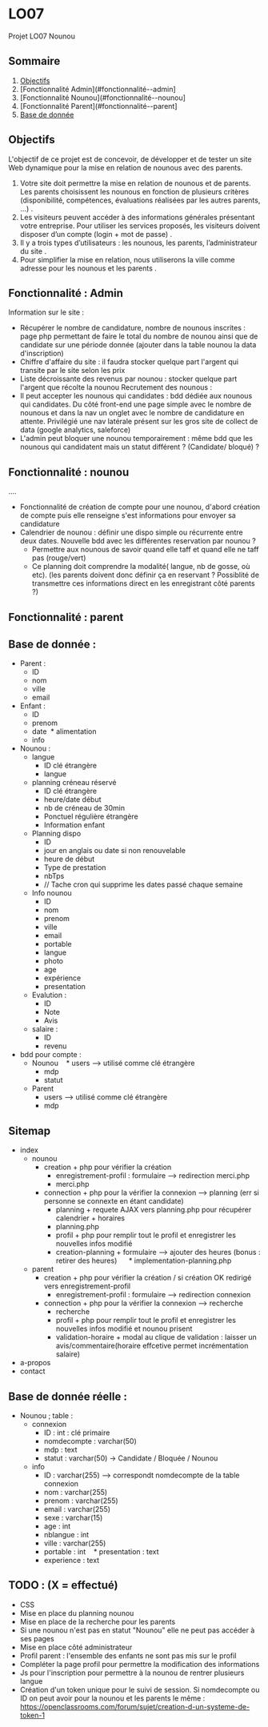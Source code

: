 # LO07
Projet LO07 Nounou

## Sommaire
1. [Objectifs](#Objectifs)
1. [Fonctionnalité Admin](#fonctionnalité--admin]
1. [Fonctionnalité Nounou](#fonctionnalité--nounou]
1. [Fonctionnalité Parent](#fonctionnalité--parent]
1. [Base de donnée](#base-de-donnée-)

## Objectifs

L'objectif de ce projet est de concevoir, de développer et de tester un site Web dynamique pour la mise en
relation de nounous avec des parents.

1. Votre site doit permettre la mise en relation de nounous et de parents. Les parents choisissent les nounous
en fonction de plusieurs critères (disponibilité, compétences, évaluations réalisées par les autres parents, …) . 
1. Les visiteurs peuvent accéder à des informations générales présentant votre entreprise. Pour utiliser les
services proposés, les visiteurs doivent disposer d’un compte (login + mot de passe) . 
1. Il y a trois types d’utilisateurs : les nounous, les parents, l’administrateur du site . 
1. Pour simplifier la mise en relation, nous utiliserons la ville comme adresse pour les nounous et les parents . 

## Fonctionnalité : Admin

Information sur le site :
* Récupérer le nombre de candidature, nombre de nounous inscrites : page php permettant de faire le total du nombre de nounou ainsi que de candidate sur une période donnée (ajouter dans la table nounou la data d'inscription)
* Chiffre d'affaire du site : il faudra stocker quelque part l'argent qui transite par le site selon les prix
* Liste décroissante des revenus par nounou : stocker quelque part l'argent que récolte la nounou
Recrutement des nounous :
* Il peut accepter les nounous qui candidates : bdd dédiée aux nounous qui candidates. Du côté front-end une page simple avec le nombre de nounous et dans la nav un onglet avec le nombre de candidature en attente. Privilégié une nav latérale présent sur les gros site de collect de data (google analytics, saleforce)
* L'admin peut bloquer une nounou temporairement : même bdd que les nounous qui candidatent mais un statut différent ? (Candidate/ bloqué) ?

## Fonctionnalité : nounou

....

* Fonctionnalité de création de compte pour une nounou, d'abord création de compte puis elle renseigne s'est informations pour envoyer sa candidature
* Calendrier de nounou : définir une dispo simple ou  récurrente entre deux dates. Nouvelle bdd avec les différentes reservation par nounou ?
  * Permettre aux nounous de savoir quand elle taff et quand elle ne taff pas (rouge/vert)
  * Ce planning doit comprendre la modalité( langue, nb de gosse, où etc). (les parents doivent donc définir ça en reservant ? Possiblité de transmettre ces informations direct en les enregistrant côté parents ?)

## Fonctionnalité : parent

## Base de donnée :

* Parent :
  * ID
  * nom
  * ville
  * email
* Enfant :
  * ID
  * prenom
  * date
  * alimentation
  * info
* Nounou :
  * langue
    * ID clé étrangère
    * langue
  * planning créneau réservé
    * ID clé étrangère
    * heure/date début
    * nb de créneau de 30min
    * Ponctuel régulière étrangère
    * Information enfant
  * Planning dispo
    * ID
    * jour en anglais ou date si non renouvelable
    * heure de début
    * Type de prestation
    * nbTps
    * // Tache cron qui supprime les dates passé chaque semaine
  * Info nounou
    * ID
    * nom
    * prenom
    * ville
    * email
    * portable
    * langue
    * photo
    * age
    * expérience
    * presentation
  * Evalution :
    * ID
    * Note 
    * Avis
  * salaire :
    * ID 
    * revenu
* bdd pour compte : 
  * Nounou
    * users --> utilisé comme clé étrangère
    * mdp 
    * statut
  * Parent 
    * users --> utilisé comme clé étrangère
    * mdp
    
## Sitemap

* index
  * nounou
    * creation + php pour vérifier la création
       * enregistrement-profil : formulaire --> redirection merci.php
       * merci.php
    * connection + php pour la vérifier la connexion --> planning (err si personne se connexte en étant candidate)
      * planning + requete AJAX vers planning.php pour récupérer calendrier + horaires
      * planning.php
      * profil + php pour remplir tout le profil et enregistrer les nouvelles infos modifié
      * creation-planning + formulaire --> ajouter des heures (bonus : retirer des heures)
      * implementation-planning.php
  * parent
    * creation + php pour vérifier la création  / si création OK redirigé vers enregistrement-profil
      * enregistrement-profil : formulaire --> redirection connexion
    * connection + php pour la vérifier la connexion --> recherche
      * recherche
      * profil + php pour remplir tout le profil et enregistrer les nouvelles infos modifié et nounou prisent
      * validation-horaire + modal au clique de validation : laisser un avis/commentaire(horaire effcetive permet incrémentation salaire)
* a-propos
* contact

## Base de donnée réelle :

* Nounou ; table :
  * connexion
    * ID : int : clé primaire
    * nomdecompte : varchar(50)
    * mdp : text
    * statut : varchar(50) -> Candidate / Bloquée / Nounou
  * info 
    * ID : varchar(255) --> correspondt nomdecompte de la table connexion
    * nom : varchar(255)
    * prenom : varchar(255)
    * email : varchar(255)
    * sexe : varchar(15)
    * age : int
    * nblangue : int
    * ville : varchar(255)
    * portable : int
    * presentation : text
    * experience : text
    
    
## TODO : (X = effectué)
 * CSS 
 * Mise en place du planning nounou
 * Mise en place de la recherche pour les parents 
 * Si une nounou n'est pas en statut "Nounou" elle ne peut pas accéder à ses pages
 * Mise en place côté administrateur
 * Profil parent : l'ensemble des enfants ne sont pas mis sur le profil
 * Compléter la page profil pour permettre la modification des informations
 * Js pour l'inscription pour permettre à la nounou de rentrer plusieurs langue
 * Création d'un token unique pour le suivi de session. Si nomdecompte ou ID on peut avoir pour la nounou et les parents le même : https://openclassrooms.com/forum/sujet/creation-d-un-systeme-de-token-1














